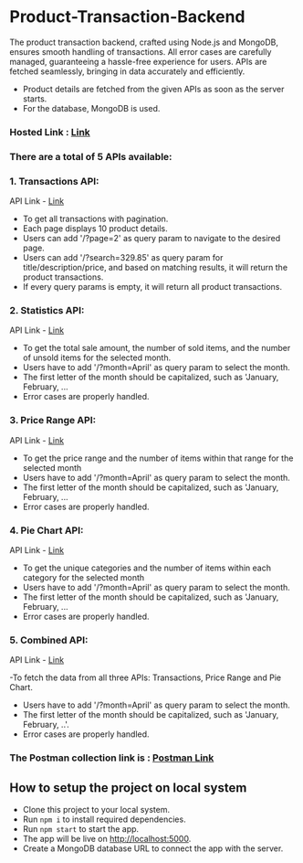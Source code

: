 # Product-Transaction-Backend
 
The product transaction backend, crafted using Node.js and MongoDB, ensures smooth handling of transactions. All error cases are carefully managed, guaranteeing a hassle-free experience for users. APIs are fetched seamlessly, bringing in data accurately and efficiently. 

- Product details are fetched from the given APIs as soon as the server starts.
- For the database, MongoDB is used.

### Hosted Link : [Link](https://product-transaction-backend.onrender.com)

### There are a total of 5 APIs available:

### 1. Transactions API:
API Link  -  [Link](https://product-transaction-backend.onrender.com/api/transactions/?page=2)

- To get all transactions with pagination.
- Each page displays 10 product details.
- Users can add '/?page=2' as query param to navigate to the desired page.
- Users can add '/?search=329.85' as query param for title/description/price, and based on matching results, it will return the product transactions.
- If every query params is empty, it will return all product transactions.

### 2. Statistics API:
API Link   -  [Link](https://product-transaction-backend.onrender.com/api/statistics/?month=April)

- To get the total sale amount, the number of sold items, and the number of unsold items for the selected month.
- Users have to add '/?month=April' as query param to select the month.
- The first letter of the month should be capitalized, such as 'January, February, ...  
- Error cases are properly handled.


### 3. Price Range API:
API  Link   -  [Link](https://product-transaction-backend.onrender.com/api/pricerange/?month=April)
 
- To get the price range and the number of items within that range for the selected month
- Users have to add '/?month=April' as query param to select the month.
- The first letter of the month should be capitalized, such as 'January, February, ...  
- Error cases are properly handled.


### 4. Pie Chart API:
API Link    - [Link](https://product-transaction-backend.onrender.com/api/piechart/?month=April)

- To get the unique categories and the number of items within each category for the selected month
- Users have to add '/?month=April' as query param to select the month.
- The first letter of the month should be capitalized, such as 'January, February, ...  
- Error cases are properly handled.

### 5. Combined API:
API   Link   -  [Link](https://product-transaction-backend.onrender.com/api/?month=April)

-To fetch the data from all three APIs: Transactions, Price Range and Pie Chart.
- Users have to add '/?month=April' as query param to select the month.
- The first letter of the month should be capitalized, such as 'January, February, ..'.  
- Error cases are properly handled.

### The Postman collection link is : [Postman Link](https://martian-escape-677270.postman.co/workspace/Product-Transactions~b5d773c2-6dbf-480f-aa08-adc1c23cb266/collection/28535484-0035c017-7d30-46ba-a6ca-251b22b44de4?action=share&creator=28535484)

## How to setup the project on local system
- Clone this project to your local system.
- Run `npm i` to install required dependencies.
- Run `npm start` to start the app.
- The app will be live on [http://localhost:5000](http://localhost:5000).
- Create a MongoDB database URL to connect the app with the server.

